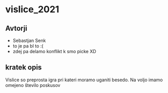 # vislice_2021

## Avtorji

* Sebastjan Senk
* to je pa bl to :(
* zdej pa delamo konflikt k smo picke XD

## kratek opis

Vislice so preprosta igra pri kateri moramo uganiti besedo. 
Na voljo imamo omejeno število poskusov
